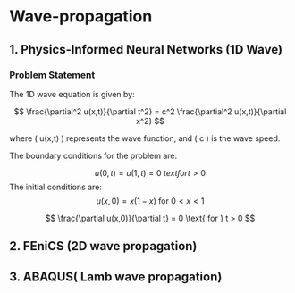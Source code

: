 # Wave-propagation
## 1. Physics-Informed Neural Networks (1D Wave) 
### Problem Statement
The 1D wave equation is given by:

$$
\frac{\partial^2 u(x,t)}{\partial t^2} = c^2 \frac{\partial^2 u(x,t)}{\partial x^2}
$$

where \( u(x,t) \) represents the wave function, and \( c \) is the wave speed.

The boundary conditions for the problem are:

$$
u(0,t) = u(1,t) = 0 \ text{ for } t > 0
$$
The initial conditions are:
$$
u(x,0) = x(1 - x) \text{ for } 0 < x < 1
$$

$$
\frac{\partial u(x,0)}{\partial t} = 0 \text{ for } t > 0
$$


## 2. FEniCS (2D wave propagation) 
## 3. ABAQUS( Lamb wave propagation)
